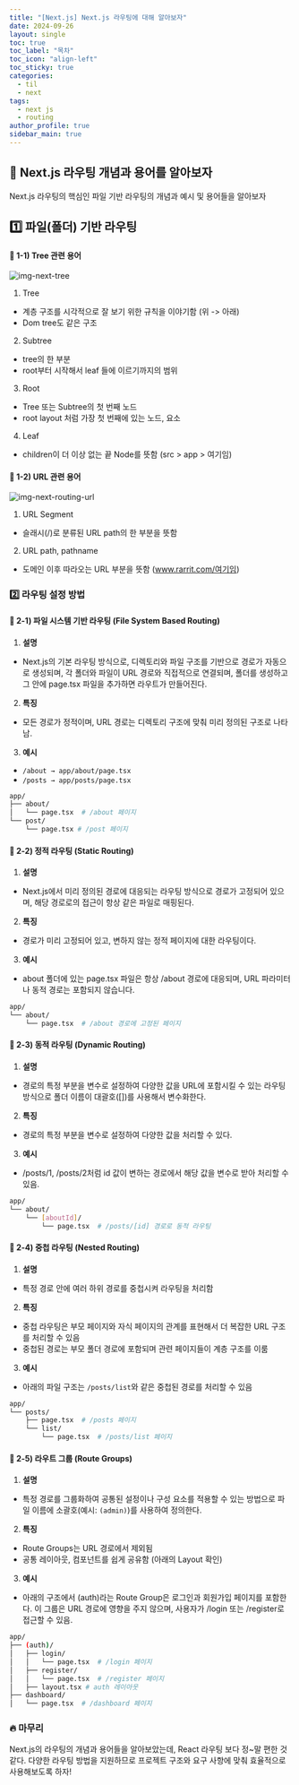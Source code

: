 ```yaml
---
title: "[Next.js] Next.js 라우팅에 대해 알아보자"
date: 2024-09-26
layout: single
toc: true
toc_label: "목차"
toc_icon: "align-left"
toc_sticky: true
categories:
  - til
  - next 
tags:
  - next js
  - routing
author_profile: true
sidebar_main: true
---
```


## :ledger: Next.js 라우팅 개념과 용어를 알아보자
Next.js 라우팅의 핵심인 파일 기반 라우팅의 개념과 예시 및 용어들을 알아보자

## :one: 파일(폴더) 기반 라우팅

#### :pushpin: 1-1) Tree 관련 용어

![img-next-tree](https://github.com/user-attachments/assets/fbfe2d9a-090c-46ea-98ac-59ca9364958d)

1. Tree
  - 계층 구조를 시각적으로 잘 보기 위한 규칙을 이야기함 (위 -> 아래)
  - Dom tree도 같은 구조
2. Subtree
  - tree의 한 부분
  - root부터 시작해서 leaf 들에 이르기까지의 범위
3. Root
  - Tree 또는 Subtree의 첫 번째 노드
  - root layout 처럼 가장 첫 번째에 있는 노드, 요소
4. Leaf
  - children이 더 이상 없는 끝 Node를 뜻함 (src > app > 여기임)

#### :pushpin: 1-2) URL 관련 용어

![img-next-routing-url](https://github.com/user-attachments/assets/e714ba46-bdf6-4595-90c9-23c390281276)

1. URL Segment
  - 슬래시(/)로 분류된 URL path의 한 부분을 뜻함
2. URL path, pathname
  - 도메인 이후 따라오는 URL 부분을 뜻함 (www.rarrit.com/여기임)

### :two: 라우팅 설정 방법

#### :pushpin: 2-1) 파일 시스템 기반 라우팅 (File System Based Routing)
1. **설명**
  - Next.js의 기본 라우팅 방식으로, 디렉토리와 파일 구조를 기반으로 경로가 자동으로 생성되며, 각 폴더와 파일이 URL 경로와 직접적으로 연결되며, 폴더를 생성하고 그 안에 page.tsx 파일을 추가하면 라우트가 만들어진다.
2. **특징**
  - 모든 경로가 정적이며, URL 경로는 디렉토리 구조에 맞춰 미리 정의된 구조로 나타남.
3. **예시**
  - `/about → app/about/page.tsx`
  - `/posts → app/posts/page.tsx`

```bash
app/
├── about/
│   └── page.tsx  # /about 페이지
└── post/
    └── page.tsx # /post 페이지        
```

#### :pushpin: 2-2) 정적 라우팅 (Static Routing)
1. **설명**
  - Next.js에서 미리 정의된 경로에 대응되는 라우팅 방식으로 경로가 고정되어 있으며, 해당 경로로의 접근이 항상 같은 파일로 매핑된다.
2. **특징** 
  - 경로가 미리 고정되어 있고, 변하지 않는 정적 페이지에 대한 라우팅이다.
3. **예시** 
  - about 폴더에 있는 page.tsx 파일은 항상 /about 경로에 대응되며, URL 파라미터나 동적 경로는 포함되지 않습니다.

```bash
app/
└── about/
    └── page.tsx  # /about 경로에 고정된 페이지
```

#### :pushpin: 2-3) 동적 라우팅 (Dynamic Routing)
1. **설명**
  - 경로의 특정 부분을 변수로 설정하여 다양한 값을 URL에 포함시킬 수 있는 라우팅 방식으로 폴더 이름이 대괄호([])를 사용해서 변수화한다.
2. **특징**
  - 경로의 특정 부분을 변수로 설정하여 다양한 값을 처리할 수 있다.
3. **예시**
  - /posts/1, /posts/2처럼 id 값이 변하는 경로에서 해당 값을 변수로 받아 처리할 수 있음.

```bash
app/
└── about/
    └── [aboutId]/
        └── page.tsx  # /posts/[id] 경로로 동적 라우팅
```

#### :pushpin: 2-4) 중첩 라우팅 (Nested Routing)
1. **설명**
  - 특정 경로 안에 여러 하위 경로를 중첩시켜 라우팅을 처리함
2. **특징**
  - 중첩 라우팅은 부모 페이지와 자식 페이지의 관계를 표현해서 더 복잡한 URL 구조를 처리할 수 있음
  - 중첩된 경로는 부모 폴더 경로에 포함되며 관련 페이지들이 계층 구조를 이룸
3. **예시** 
  - 아래의 파일 구조는 `/posts/list`와 같은 중첩된 경로를 처리할 수 있음

```bash
app/
└── posts/
    ├── page.tsx  # /posts 페이지
    └── list/
        └── page.tsx  # /posts/list 페이지
```

#### :pushpin: 2-5) 라우트 그룹 (Route Groups)
1. **설명**
  - 특정 경로를 그룹화하여 공통된 설정이나 구성 요소를 적용할 수 있는 방법으로 파일 이름에 소괄호(예시: `(admin)`)를 사용하여 정의한다.
2. **특징**
  - Route Groups는 URL 경로에서 제외됨
  - 공통 레이아웃, 컴포넌트를 쉽게 공유함 (아래의 Layout 확인)
3. **예시**
  - 아래의 구조에서 (auth)라는 Route Group은 로그인과 회원가입 페이지를 포함한다. 이 그룹은 URL 경로에 영향을 주지 않으며, 사용자가 /login 또는 /register로 접근할 수 있음.

```bash
app/
├── (auth)/
│   ├── login/
│   │   └── page.tsx  # /login 페이지
│   ├── register/
│   │   └── page.tsx  # /register 페이지
│   ├── layout.tsx # auth 레이아웃
├── dashboard/
│   └── page.tsx  # /dashboard 페이지
```

### :fire: 마무리
Next.js의 라우팅의 개념과 용어들을 알아보았는데, React 라우팅 보다 정~말 편한 것 같다. 다양한 라우팅 방법을 지원하므로 프로젝트 구조와 요구 사항에 맞춰 효율적으로 사용해보도록 하자!